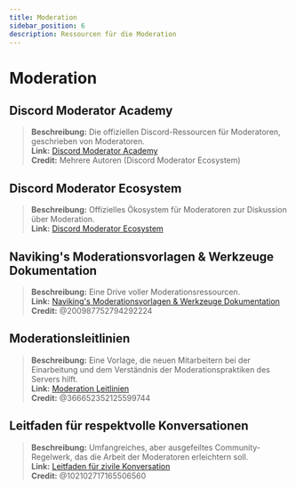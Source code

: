 ```yaml
---
title: Moderation
sidebar_position: 6
description: Ressourcen für die Moderation
---
```


# Moderation

## Discord Moderator Academy

> **Beschreibung:** Die offiziellen Discord-Ressourcen für Moderatoren, geschrieben von Moderatoren.   <br/>
**Link:** [Discord Moderator Academy](https://dis.gd/moderation)   <br/>
**Credit:** Mehrere Autoren (Discord Moderator Ecosystem)

## Discord Moderator Ecosystem

> **Beschreibung:** Offizielles Ökosystem für Moderatoren zur Diskussion über Moderation.   <br/>
**Link:** [Discord Moderator Ecosystem](https://discord.com/blog/announcing-the-discord-moderator-academy-exam)

## Naviking's Moderationsvorlagen & Werkzeuge Dokumentation

> **Beschreibung:** Eine Drive voller Moderationsressourcen.   <br/>
**Link:** [Naviking's Moderationsvorlagen & Werkzeuge Dokumentation](https://drive.google.com/drive/folders/1vqdEEBqqCftZgMTkgqK8sKzxtdMANu4U)   <br/>
**Credit:** @200987752794292224

## Moderationsleitlinien

> **Beschreibung:** Eine Vorlage, die neuen Mitarbeitern bei der Einarbeitung und dem Verständnis der Moderationspraktiken des Servers hilft.   <br/>
**Link:** [Moderation Leitlinien](https://staff-guidelines.super.site/)   <br/>
**Credit:** @366652352125599744

## Leitfaden für respektvolle Konversationen

> **Beschreibung:** Umfangreiches, aber ausgefeiltes Community-Regelwerk, das die Arbeit der Moderatoren erleichtern soll.   <br/>
**Link:** [Leitfaden für zivile Konversation](https://conversation.guide/)   <br/>
**Credit:** @102102717165506560
